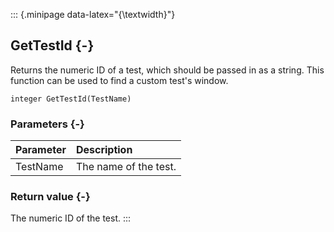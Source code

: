 ::: {.minipage data-latex="{\textwidth}"}
## GetTestId {-}

Returns the numeric ID of a test, which should be passed in as a string. This function can be used to find a custom test's window.

```{sql}
integer GetTestId(TestName)
```

### Parameters {-}

**Parameter** | **Description**
| :-- | :-- |
TestName | The name of the test.

### Return value {-}

The numeric ID of the test.
:::
